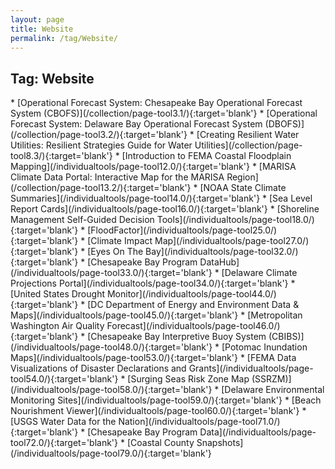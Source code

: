 ```yaml
---
layout: page
title: Website
permalink: /tag/Website/
---
```

<h2>Tag: Website</h2>
* [Operational Forecast System: Chesapeake Bay Operational Forecast System (CBOFS)](/collection/page-tool3.1/){:target='blank'}
* [Operational Forecast System: Delaware Bay Operational Forecast System (DBOFS)](/collection/page-tool3.2/){:target='blank'}
* [Creating Resilient Water Utilities: Resilient Strategies Guide for Water Utilities](/collection/page-tool8.3/){:target='blank'}
* [Introduction to FEMA Coastal Floodplain Mapping](/individualtools/page-tool12.0/){:target='blank'}
* [MARISA Climate Data Portal: Interactive Map for the MARISA Region](/collection/page-tool13.2/){:target='blank'}
* [NOAA State Climate Summaries](/individualtools/page-tool14.0/){:target='blank'}
* [Sea Level Report Cards](/individualtools/page-tool16.0/){:target='blank'}
* [Shoreline Management Self-Guided Decision Tools](/individualtools/page-tool18.0/){:target='blank'}
* [FloodFactor](/individualtools/page-tool25.0/){:target='blank'}
* [Climate Impact Map](/individualtools/page-tool27.0/){:target='blank'}
* [Eyes On The Bay](/individualtools/page-tool32.0/){:target='blank'}
* [Chesapeake Bay Program DataHub](/individualtools/page-tool33.0/){:target='blank'}
* [Delaware Climate Projections Portal](/individualtools/page-tool34.0/){:target='blank'}
* [United States Drought Monitor](/individualtools/page-tool44.0/){:target='blank'}
* [DC Department of Energy and Environment Data & Maps](/individualtools/page-tool45.0/){:target='blank'}
* [Metropolitan Washington Air Quality Forecast](/individualtools/page-tool46.0/){:target='blank'}
* [Chesapeake Bay Interpretive Buoy System (CBIBS)](/individualtools/page-tool48.0/){:target='blank'}
* [Potomac Inundation Maps](/individualtools/page-tool53.0/){:target='blank'}
* [FEMA Data Visualizations of Disaster Declarations and Grants](/individualtools/page-tool54.0/){:target='blank'}
* [Surging Seas Risk Zone Map (SSRZM)](/individualtools/page-tool58.0/){:target='blank'}
* [Delaware Environmental Monitoring Sites](/individualtools/page-tool59.0/){:target='blank'}
* [Beach Nourishment Viewer](/individualtools/page-tool60.0/){:target='blank'}
* [USGS Water Data for the Nation](/individualtools/page-tool71.0/){:target='blank'}
* [Chesapeake Bay Program Data](/individualtools/page-tool72.0/){:target='blank'}
* [Coastal County Snapshots](/individualtools/page-tool79.0/){:target='blank'}
